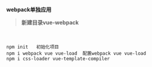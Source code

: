 **webpack单独应用**

> **新建目录vue-webpack**

​		

```
npm init   初始化项目
npm i webpack vue vue-load  配置webpack vue vue-load
npm i css-loader vue-template-compiler
```

​	